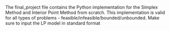 The final_project file contains the Python implementation for the Simplex Method and Interior Point Method from scratch. 
This implementation is valid for all types of problems - feasible/infeasible/bounded/unbounded.
Make sure to input the LP model in standard format
